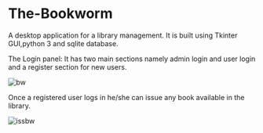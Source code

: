# The-Bookworm
A desktop application for a library management.
It is built using Tkinter GUI,python 3 and sqlite database.

The Login panel:
It has two main sections namely admin login and user login and a register section for new users.

![bw](https://user-images.githubusercontent.com/46229364/56847378-91923600-68f7-11e9-87c8-5dc73b2b4c50.PNG)

Once a registered user logs in he/she can issue any book available in the library.


![issbw](https://user-images.githubusercontent.com/46229364/56847397-d4eca480-68f7-11e9-945f-955974a7e67f.PNG)




